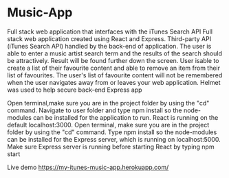 # Music-App
Full stack web application that interfaces with the iTunes Search API
Full stack web application created using React and Express. Third-party API (iTunes Search API) handled by the back-end of application.
The user is able to enter a music artist search term and the results of the search should be attractively.
Result will be found further down the screen. 
User isable to create a list of their favourite content and able to remove an item from their list of favourites. 
The user's list of favourite content will not be remembered when the user navigates away from or leaves your web application.
Helmet was used to help secure back-end Express app

Open terminal,make sure you are in the project folder by using the "cd" command.
Navigate to user folder and type npm install so the node-modules can be installed for the application to run. 
React is running on the default localhost:3000. 
Open terminal, make sure you are in the project folder by using the "cd" command. 
Type npm install so the node-modules can be installed for the Express server, which is running on localhost:5000. 
Make sure Express server is running before starting React by typing npm start

Live demo https://my-itunes-music-app.herokuapp.com/
